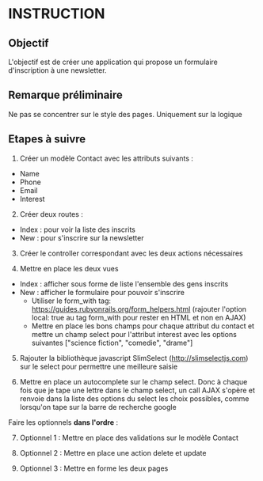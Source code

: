 # INSTRUCTION

## Objectif

L'objectif est de créer une application qui propose un formulaire d'inscription à une newsletter.

## Remarque préliminaire

Ne pas se concentrer sur le style des pages. Uniquement sur la logique

## Etapes à suivre

1. Créer un modèle Contact avec les attributs suivants :
- Name
- Phone
- Email
- Interest

2. Créer deux routes :
- Index : pour voir la liste des inscrits
- New : pour s'inscrire sur la newsletter

3. Créer le controller correspondant avec les deux actions nécessaires

4. Mettre en place les deux vues
- Index : afficher sous forme de liste l'ensemble des gens inscrits
- New : afficher le formulaire pour pouvoir s'inscrire
    - Utiliser le form_with tag: https://guides.rubyonrails.org/form_helpers.html (rajouter l'option local: true au tag form_with pour rester en HTML et non en AJAX)
    - Mettre en place les bons champs pour chaque attribut du contact et mettre un champ select pour l'attribut interest avec les options suivantes ["science fiction", "comedie", "drame"]

5. Rajouter la bibliothèque javascript SlimSelect (http://slimselectjs.com) sur le select pour permettre une meilleure saisie

6. Mettre en place un autocomplete sur le champ select. Donc à chaque fois que je tape une lettre dans le champ select, un call AJAX s'opère et renvoie dans la liste des options du select les choix possibles, comme lorsqu'on tape sur la barre de recherche google

Faire les optionnels **dans l'ordre** :

7. Optionnel 1 : Mettre en place des validations sur le modèle Contact

8. Optionnel 2 : Mettre en place une action delete et update

9. Optionnel 3 : Mettre en forme les deux pages
